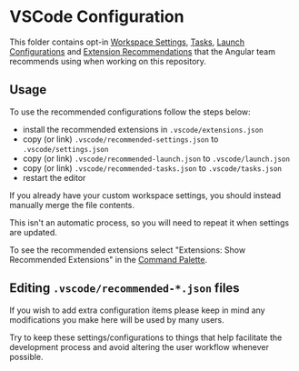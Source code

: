 # VSCode Configuration

This folder contains opt-in [Workspace Settings](https://code.visualstudio.com/docs/getstarted/settings), [Tasks](https://code.visualstudio.com/docs/editor/tasks), [Launch Configurations](https://code.visualstudio.com/Docs/editor/debugging#_launch-configurations) and [Extension Recommendations](https://code.visualstudio.com/docs/editor/extension-gallery#_workspace-recommended-extensions) that the Angular team recommends using when working on this repository.

## Usage

To use the recommended configurations follow the steps below:

- install the recommended extensions in `.vscode/extensions.json`
- copy (or link) `.vscode/recommended-settings.json` to `.vscode/settings.json`
- copy (or link) `.vscode/recommended-launch.json` to `.vscode/launch.json`
- copy (or link) `.vscode/recommended-tasks.json` to `.vscode/tasks.json`
- restart the editor

If you already have your custom workspace settings, you should instead manually merge the file contents.

This isn't an automatic process, so you will need to repeat it when settings are updated.

To see the recommended extensions select "Extensions: Show Recommended Extensions" in the [Command Palette](https://code.visualstudio.com/docs/getstarted/userinterface#_command-palette).

## Editing `.vscode/recommended-*.json` files

If you wish to add extra configuration items please keep in mind any modifications you make here will be used by many users.

Try to keep these settings/configurations to things that help facilitate the development process and avoid altering the user workflow whenever possible.
